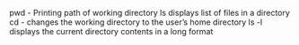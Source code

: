  pwd - Printing path of working directory
 ls displays list of files in a directory
cd - changes the working directory to the user’s home directory
ls -l displays the current directory contents in a long format
